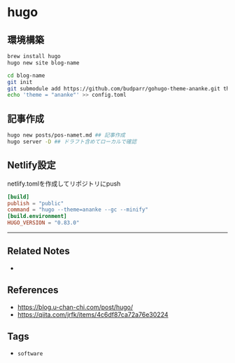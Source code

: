# hugo
## 環境構築
```sh
brew install hugo
hugo new site blog-name

cd blog-name
git init
git submodule add https://github.com/budparr/gohugo-theme-ananke.git themes/ananke
echo 'theme = "ananke"' >> config.toml
```

## 記事作成
```sh
hugo new posts/pos-namet.md ## 記事作成
hugo server -D ## ドラフト含めてローカルで確認
```

## Netlify設定
netlify.tomlを作成してリポジトリにpush
```toml:netlify.toml
[build]
publish = "public"
command = "hugo --theme=ananke --gc --minify"
[build.environment]
HUGO_VERSION = "0.83.0"
```


---
## Related Notes
- 

## References
- https://blog.u-chan-chi.com/post/hugo/
- https://qiita.com/jrfk/items/4c6df87ca72a76e30224

## Tags
- `software` 